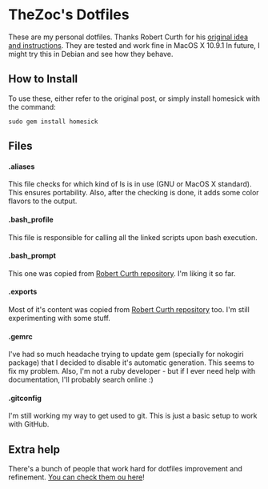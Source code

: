 TheZoc's Dotfiles
=================

These are my personal dotfiles. Thanks Robert Curth for his [original idea and instructions][1].
They are tested and work fine in MacOS X 10.9.1
In future, I might try this in Debian and see how they behave.

## How to Install

To use these, either refer to the original post, or simply install homesick with the command:

````
sudo gem install homesick
````

## Files

#### .aliases

This file checks for which kind of ls is in use (GNU or MacOS X standard). This ensures portability.
Also, after the checking is done, it adds some color flavors to the output.

#### .bash_profile

This file is responsible for calling all the linked scripts upon bash execution.

#### .bash_prompt

This one was copied from [Robert Curth repository][2]. I'm liking it so far.

#### .exports

Most of it's content was copied from [Robert Curth repository][2] too. I'm still experimenting with some stuff.

#### .gemrc

I've had so much headache trying to update gem (specially for nokogiri package) that I decided to disable it's automatic generation.
This seems to fix my problem.
Also, I'm not a ruby developer - but if I ever need help with documentation, I'll probably search online :)

#### .gitconfig

I'm still working my way to get used to git. This is just a basic setup to work with GitHub.

## Extra help

There's a bunch of people that work hard for dotfiles improvement and refinement. [You can check them ou here][3]!

[1]: https://mug.im/blog/2013/01/22/manage-and-share-your-dotfiles-with-homesick/
[2]: https://github.com/shostakovich/dotfiles
[3]: http://dotfiles.github.io/
